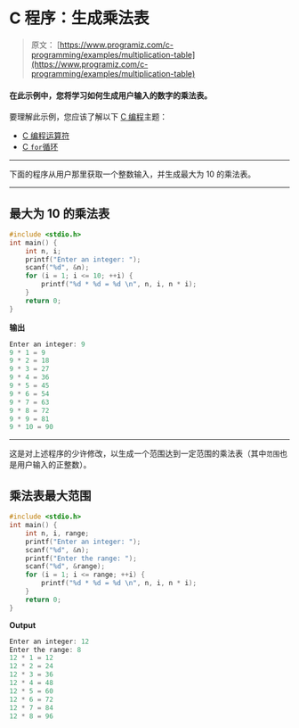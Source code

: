 # C 程序：生成乘法表

> 原文： [https://www.programiz.com/c-programming/examples/multiplication-table](https://www.programiz.com/c-programming/examples/multiplication-table)

#### 在此示例中，您将学习如何生成用户输入的数字的乘法表。

要理解此示例，您应该了解以下 [C 编程](/c-programming "C tutorial")主题：

*   [C 编程运算符](/c-programming/c-operators)
*   [C `for`循环](/c-programming/c-for-loop)

* * *

下面的程序从用户那里获取一个整数输入，并生成最大为 10 的乘法表。

* * *

## 最大为 10 的乘法表

```c
#include <stdio.h>
int main() {
    int n, i;
    printf("Enter an integer: ");
    scanf("%d", &n);
    for (i = 1; i <= 10; ++i) {
        printf("%d * %d = %d \n", n, i, n * i);
    }
    return 0;
} 
```

**输出**

```c
Enter an integer: 9
9 * 1 = 9
9 * 2 = 18
9 * 3 = 27
9 * 4 = 36
9 * 5 = 45
9 * 6 = 54
9 * 7 = 63
9 * 8 = 72
9 * 9 = 81
9 * 10 = 90 
```

* * *

这是对上述程序的少许修改，以生成一个范围达到一定范围的乘法表（其中`范围`也是用户输入的正整数）。

## 乘法表最大范围

```c
#include <stdio.h>
int main() {
    int n, i, range;
    printf("Enter an integer: ");
    scanf("%d", &n);
    printf("Enter the range: ");
    scanf("%d", &range);
    for (i = 1; i <= range; ++i) {
        printf("%d * %d = %d \n", n, i, n * i);
    }
    return 0;
} 
```

**Output**

```c
Enter an integer: 12
Enter the range: 8
12 * 1 = 12 
12 * 2 = 24 
12 * 3 = 36 
12 * 4 = 48 
12 * 5 = 60 
12 * 6 = 72 
12 * 7 = 84 
12 * 8 = 96 
```